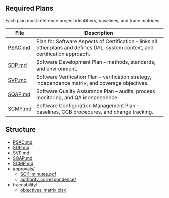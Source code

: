 ## Required Plans
Each plan must reference project identifiers, baselines, and trace matrices.

| File | Description |
|------|--------------|
| [PSAC.md](./PSAC.md) | Plan for Software Aspects of Certification – links all other plans and defines DAL, system context, and certification approach. |
| [SDP.md](./SDP.md) | Software Development Plan – methods, standards, and environment. |
| [SVP.md](./SVP.md) | Software Verification Plan – verification strategy, independence matrix, and coverage objectives. |
| [SQAP.md](./SQAP.md) | Software Quality Assurance Plan – audits, process monitoring, and QA independence. |
| [SCMP.md](./SCMP.md) | Software Configuration Management Plan – baselines, CCB procedures, and change tracking. |

## Structure
- [PSAC.md](./PSAC.md)
- [SDP.md](./SDP.md)
- [SVP.md](./SVP.md)
- [SQAP.md](./SQAP.md)
- [SCMP.md](./SCMP.md)
- approvals/
  - [SOI1_minutes.pdf](./approvals/SOI1_minutes.pdf)
  - [authority_correspondence/](./approvals/authority_correspondence/)
- traceability/
  - [objectives_matrix.xlsx](./traceability/objectives_matrix.xlsx)


